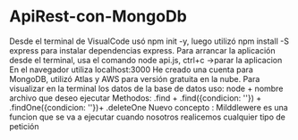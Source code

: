 # ApiRest-con-MongoDb
Desde el terminal de VisualCode usó npm init -y, luego utilizó npm install -S express para instalar dependencias express. 
Para arrancar la aplicación desde el terminal, usa el comando node api.js, ctrl+c ->parar la aplicacion
En el navegador utiliza localhost:3000
He creado una cuenta para MongoDB, utilizó Atlas y AWS para versión gratuita en la nube.
Para visualizar en la terminal los datos de la base de datos uso: node + nombre archivo que deseo ejecutar
Methodos: .find + .find({condicion: ''}) + .findOne({condicion: ''})+ .deleteOne
Nuevo concepto : Milddlewere es una funcion que se va a ejecutar cuando nosotros realicemos cualquier tipo de petición